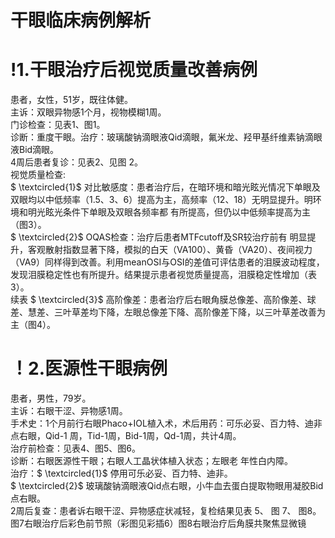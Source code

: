 # 干眼临床病例解析  
# !1.干眼治疗后视觉质量改善病例  
患者，女性，51岁，既往体健。  
主诉：双眼异物感1个月，视物模糊1周。  
门诊检查：见表1、图1。  
诊断：重度干眼。治疗：玻璃酸钠滴眼液Qid滴眼，氟米龙、羟甲基纤维素钠滴眼液Bid滴眼。  
4周后患者复诊：见表2、见图 2。  
视觉质量检查:  
$ \textcircled{1}$    对比敏感度：患者治疗后，在暗环境和暗光眩光情况下单眼及双眼均以中低频率（1.5、3、6）提高为主，高频率（12、18）无明显提升。明环境和明光眩光条件下单眼及双眼各频率都 有所提高，但仍以中低频率提高为主（图3）。  
$ \textcircled{2}$     OQAS检查：治疗后患者MTFcutoff及SR较治疗前有 明显提升，客观散射指数显著下降，模拟的白天（VA100）、黄昏（VA20）、夜间视力（VA9）同样得到改善。利用meanOSI与OSI的差值可评估患者的泪膜波动程度，发现泪膜稳定性也有所提升。结果提示患者视觉质量提高，泪膜稳定性增加（表3）。  
续表
$ \textcircled{3}$    高阶像差：患者治疗后右眼角膜总像差、高阶像差、球差、慧差、三叶草差均下降，左眼总像差下降、高阶像差下降，以三叶草差改善为主（图4）。  
# ！2.医源性干眼病例  
患者，男性，79岁。  
主诉：右眼干涩、异物感1周。  
手术史：1个月前行右眼Phaco+IOL植入术，术后用药：可乐必妥、百力特、迪非点右眼，Qid-1 周，Tid-1周，Bid-1周，Qd-1周，共计4周。  
治疗前检查：见表4、图5、图6。  
诊断：右眼医源性干眼；右眼人工晶状体植入状态；左眼老 年性白内障。  
治疗：$ \textcircled{1}$    停用可乐必妥、百力特、迪非。  
$ \textcircled{2}$    玻璃酸钠滴眼液Qid点右眼，小牛血去蛋白提取物眼用凝胶Bid点右眼。  
2周后复查：患者诉右眼干涩、异物感症状减轻，复检结果见表 5、 图 7、 图8。  
图7右眼治疗后彩色前节照（彩图见彩插6）图8右眼治疗后角膜共聚焦显微镜  